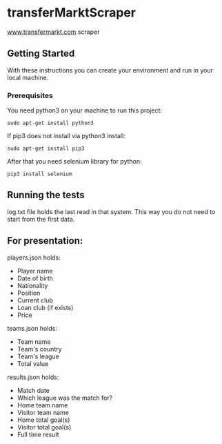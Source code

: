 # transferMarktScraper

www.transfermarkt.com scraper

## Getting Started

With these instructions you can create your environment and run in your local machine.

### Prerequisites

You need python3 on your machine to run this project:

```
sudo apt-get install python3
```

If pip3 does not install via python3 install:

```
sudo apt-get install pip3
``` 

After that you need selenium library for python:

```
pip3 install selenium
```

## Running the tests

log.txt file holds the last read in that system. This way you do not need to start from the first data.

## For presentation: 

players.json holds:

* Player name
* Date of birth
* Nationality
* Position
* Current club
* Loan club (if exists)
* Price

teams.json holds:

* Team name
* Team's country
* Team's league
* Total value

results.json holds:

* Match date
* Which league was the match for?
* Home team name
* Visitor team name
* Home total goal(s)
* Visitor total goal(s)
* Full time result




  
